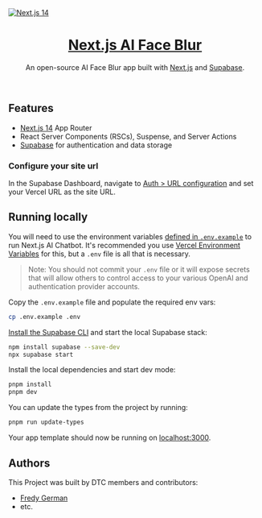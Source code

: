 <a href="https://chat.vercel.ai/">
  <img alt="Next.js 14" src="https://chat.vercel.ai/opengraph-image.png" />
  <h1 align="center">Next.js AI Face Blur </h1>
</a>

<p align="center">
  An open-source AI Face Blur app built with <a href="https://nextjs.org">Next.js</a> and <a href="https://supabase.com">Supabase</a>.
</p>

<br/>

## Features

- [Next.js 14](https://nextjs.org) App Router
- React Server Components (RSCs), Suspense, and Server Actions
- [Supabase](https://supabase.com) for authentication and data storage

### Configure your site url

In the Supabase Dashboard, navigate to [Auth > URL configuration](https://app.supabase.com/project/_/auth/url-configuration) and set your Vercel URL as the site URL.

## Running locally

You will need to use the environment variables [defined in `.env.example`](.env.example) to run Next.js AI Chatbot. It's recommended you use [Vercel Environment Variables](https://vercel.com/docs/concepts/projects/environment-variables) for this, but a `.env` file is all that is necessary.

> Note: You should not commit your `.env` file or it will expose secrets that will allow others to control access to your various OpenAI and authentication provider accounts.

Copy the `.env.example` file and populate the required env vars:

```bash
cp .env.example .env
```

[Install the Supabase CLI](https://supabase.com/docs/guides/cli) and start the local Supabase stack:

```bash
npm install supabase --save-dev
npx supabase start
```

Install the local dependencies and start dev mode:

```bash
pnpm install
pnpm dev
```

<!-- you can add types from project by running pnpm run update-types -->

You can update the types from the project by running:

```bash
pnpm run update-types
```

Your app template should now be running on [localhost:3000](http://localhost:3000/).

## Authors

This Project was built by DTC members and contributors:

- [Fredy German](https://twitter.com/fredygermanm)
- etc.
